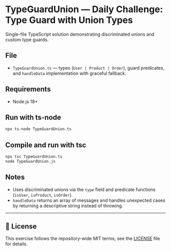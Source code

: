 
# TypeGuardUnion — Daily Challenge: Type Guard with Union Types

Single-file TypeScript solution demonstrating discriminated unions and custom type guards.

## File
- `TypeGuardUnion.ts` — types (`User | Product | Order`), guard predicates, and `handleData` implementation with graceful fallback.

## Requirements
- Node.js 18+

## Run with ts-node
```bash
npx ts-node TypeGuardUnion.ts
```

## Compile and run with tsc
```bash
npx tsc TypeGuardUnion.ts
node TypeGuardUnion.js
```

## Notes
- Uses discriminated unions via the `type` field and predicate functions (`isUser`, `isProduct`, `isOrder`).
- `handleData` returns an array of messages and handles unexpected cases by returning a descriptive string instead of throwing.

---

## 📜 License

This exercise follows the repository-wide MIT terms; see the [LICENSE](../../../LICENSE) file for details.
